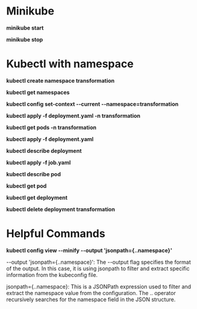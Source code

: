 # Minikube 
**minikube start**

**minikube stop**

# Kubectl with namespace 
**kubectl create namespace transformation**

**kubectl get namespaces**

**kubectl config set-context --current --namespace=transformation**

**kubectl apply -f deployment.yaml -n transformation**

**kubectl get pods -n transformation**

**kubectl apply -f deployment.yaml** 

**kubectl describe deployment**

**kubectl apply -f job.yaml**

**kubectl describe pod**

**kubectl get pod**
                          
**kubectl get deployment**

**kubectl delete deployment transformation**

# Helpful Commands
**kubectl config view --minify --output 'jsonpath={..namespace}'**

--output 'jsonpath={..namespace}':
The --output flag specifies the format of the output. In this case, it is using jsonpath to filter and extract specific information from the kubeconfig file.

jsonpath={..namespace}: This is a JSONPath expression used to filter and extract the namespace value from the configuration. The .. operator recursively searches for the namespace field in the JSON structure.